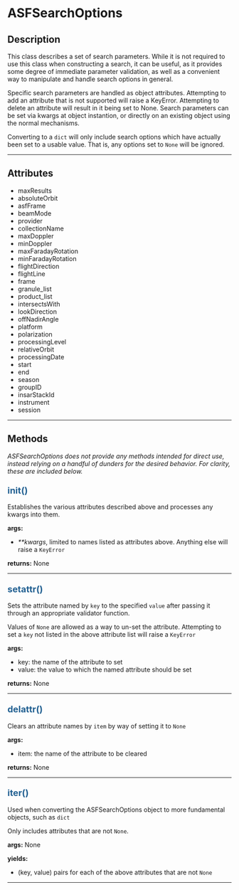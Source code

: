 # ASFSearchOptions

## Description

This class describes a set of search parameters. While it is not required to use this class when constructing a search, it can be useful, as it provides some degree of immediate parameter validation, as well as a convenient way to manipulate and handle search options in general.

Specific search parameters are handled as object attributes. Attempting to add an attribute that is not supported will raise a KeyError. Attempting to delete an attribute will result in it being set to None. Search parameters can be set via kwargs at object instantion, or directly on an existing object using the normal mechanisms.

Converting to a `dict` will only include search options which have actually been set to a usable value. That is, any options set to `None` will be ignored.

***

## Attributes
- maxResults
- absoluteOrbit
- asfFrame
- beamMode
- provider
- collectionName
- maxDoppler
- minDoppler
- maxFaradayRotation
- minFaradayRotation
- flightDirection
- flightLine
- frame
- granule_list
- product_list
- intersectsWith
- lookDirection
- offNadirAngle
- platform
- polarization
- processingLevel
- relativeOrbit
- processingDate
- start
- end
- season
- groupID
- insarStackId
- instrument
- session

***

## Methods

_ASFSearchOptions does not provide any methods intended for direct use, instead relying on a handful of dunders for the desired behavior. For clarity, these are included below._

### <span style="color: #236192; font-size: 20px;">__init__()</span>

Establishes the various attributes described above and processes any kwargs into them.

**args:**

- _**kwargs_, limited to names listed as attributes above. Anything else will raise a `KeyError`

**returns:**
None

***

### <span style="color: #236192; font-size: 20px;">__setattr__()</span>

Sets the attribute named by `key` to the specified `value` after passing it through an appropriate validator function.

Values of `None` are allowed as a way to un-set the attribute. Attempting to set a `key` not listed in the above attribute list will raise a `KeyError`

**args:**

- key: the name of the attribute to set
- value: the value to which the named attribute should be set

**returns:**
None

***

### <span style="color: #236192; font-size: 20px;">__delattr__()</span>

Clears an attribute names by `item` by way of setting it to `None`

**args:**

- item: the name of the attribute to be cleared

**returns:**
None

***

### <span style="color: #236192; font-size: 20px;">__iter__()</span>

Used when converting the ASFSearchOptions object to more fundamental objects, such as `dict`

Only includes attributes that are not `None`.

**args:**
None

**yields:**

- (key, value) pairs for each of the above attributes that are not `None`

***

